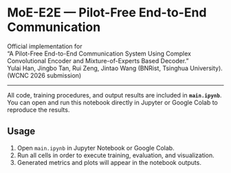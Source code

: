# MoE-E2E — Pilot-Free End-to-End Communication

Official implementation for  
“A Pilot-Free End-to-End Communication System Using Complex Convolutional Encoder and Mixture-of-Experts Based Decoder.”  
Yulai Han, Jingbo Tan, Rui Zeng, Jintao Wang (BNRist, Tsinghua University). (WCNC 2026 submission)

---

All code, training procedures, and output results are included in **`main.ipynb`**.  
You can open and run this notebook directly in Jupyter or Google Colab to reproduce the results.

## Usage
1. Open `main.ipynb` in Jupyter Notebook or Google Colab.  
2. Run all cells in order to execute training, evaluation, and visualization.  
3. Generated metrics and plots will appear in the notebook outputs.
